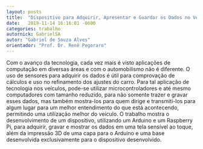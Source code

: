 ```yaml
---
layout: posts
title:  "Dispositivo para Adquirir, Apresentar e Guardar os Dados no Veículo do Feb Racing"
date:   2019-11-14 16:16:01 -0600
categories: trabalho
autornick: GabrielSA
autor: "Gabriel de Souza Alves"
orientador: "Prof. Dr. Renê Pegoraro"
---
```

Com o avanço da tecnologia, cada vez mais é visto aplicações de computação em diversas áreas e com o automobilismo não é diferente. O uso de sensores para adquirir os dados é útil para comprovação de cálculos e uso no refinamento dos ajustes do carro. Para tal aplicação de tecnologia nos veículos, pode-se utilizar microcontroladores e até mesmo computadores com tamanho reduzido, para não somente trazer e gravar esses dados, mas também mostra-los para quem dirige e transmiti-los para algum lugar para um melhor entendimento do que está acontecendo, permitindo uma utilização melhor do veículo. O trabalho mostra o desenvolvimento de um dispositivo, utilizando um Arduino e um Raspberry Pi, para adquirir, gravar e mostrar os dados em uma tela sensível ao toque, além da impressão 3D de uma capa para o Arduino e uma base desenvolvida exclusivamente para o dispositivo desenvolvido.

